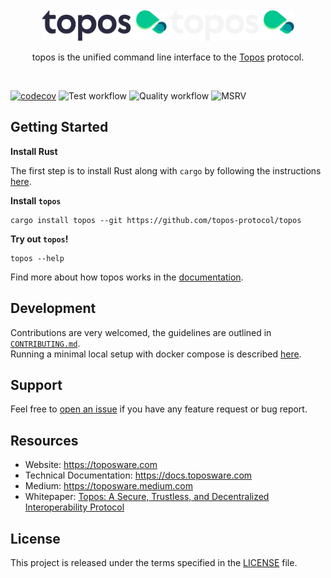 <div id="top"></div>
<!-- PROJECT LOGO -->
<br />
<div align="center">

  <img src="./.github/assets/topos_logo.png#gh-light-mode-only" alt="Logo" width="200">
  <img src="./.github/assets/topos_logo_dark.png#gh-dark-mode-only" alt="Logo" width="200">

<br />

<p align="center">
topos is the unified command line interface to the <a href="https://docs.toposware.com/general-overview">Topos</a> protocol.
</p>

<br />

</div>

<!-- **`topos` is the unified command line interface to the [Topos](https://docs.toposware.com/general-overview) network.** -->

[![codecov](https://codecov.io/gh/topos-protocol/topos/branch/main/graph/badge.svg?token=FOH2B2GRL9&style=flat)](https://codecov.io/gh/topos-protocol/topos)
![Test workflow](https://github.com/topos-protocol/topos/actions/workflows/test.yml/badge.svg)
![Quality workflow](https://github.com/topos-protocol/topos/actions/workflows/quality.yml/badge.svg)
![MSRV](https://img.shields.io/badge/MSRV-1.71.1-blue?labelColor=1C2C2E&logo=Rust&style=flat-square)

## Getting Started

**Install Rust**

The first step is to install Rust along with `cargo` by following the instructions [here](https://doc.rust-lang.org/book/ch01-01-installation.html#installing-rustup-on-linux-or-macos).

**Install `topos`**

```
cargo install topos --git https://github.com/topos-protocol/topos
```

**Try out `topos`!**

```
topos --help
```

Find more about how topos works in the [documentation](https://docs.toposware.com/).

## Development

Contributions are very welcomed, the guidelines are outlined in [`CONTRIBUTING.md`](https://github.com/topos-protocol/.github/blob/main/CONTRIBUTING.md).<br />
Running a minimal local setup with docker compose is described [here](./tools/README.md).

## Support

Feel free to [open an issue](https://github.com/topos-protocol/topos/issues/new) if you have any feature request or bug report.<br />

## Resources

- Website: <https://toposware.com>
- Technical Documentation: <https://docs.toposware.com>
- Medium: <https://toposware.medium.com>
- Whitepaper: [Topos: A Secure, Trustless, and Decentralized
  Interoperability Protocol](https://arxiv.org/pdf/2206.03481.pdf)

## License

This project is released under the terms specified in the [LICENSE](LICENSE) file.
